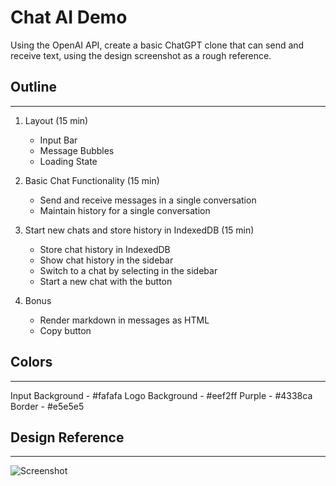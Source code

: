 # Chat AI Demo

Using the OpenAI API, create a basic ChatGPT clone that can send and receive text, using the design screenshot as a rough reference.

## Outline

---

1. Layout (15 min)

   - Input Bar
   - Message Bubbles
   - Loading State

2. Basic Chat Functionality (15 min)

   - Send and receive messages in a single conversation
   - Maintain history for a single conversation

3. Start new chats and store history in IndexedDB (15 min)

   - Store chat history in IndexedDB
   - Show chat history in the sidebar
   - Switch to a chat by selecting in the sidebar
   - Start a new chat with the button

4. Bonus

   - Render markdown in messages as HTML
   - Copy button

## Colors

---

Input Background - #fafafa
Logo Background - #eef2ff
Purple - #4338ca
Border - #e5e5e5

## Design Reference

---

![Screenshot](https://i.imgur.com/2NQ1xX2.png)

